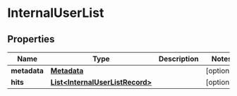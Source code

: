 

# InternalUserList


## Properties

Name | Type | Description | Notes
------------ | ------------- | ------------- | -------------
**metadata** | [**Metadata**](Metadata.md) |  |  [optional]
**hits** | [**List&lt;InternalUserListRecord&gt;**](InternalUserListRecord.md) |  |  [optional]



